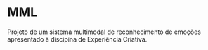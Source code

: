 # MML

Projeto de um sistema multimodal de reconhecimento de emoções apresentado à discipina de Experiência Criativa.

